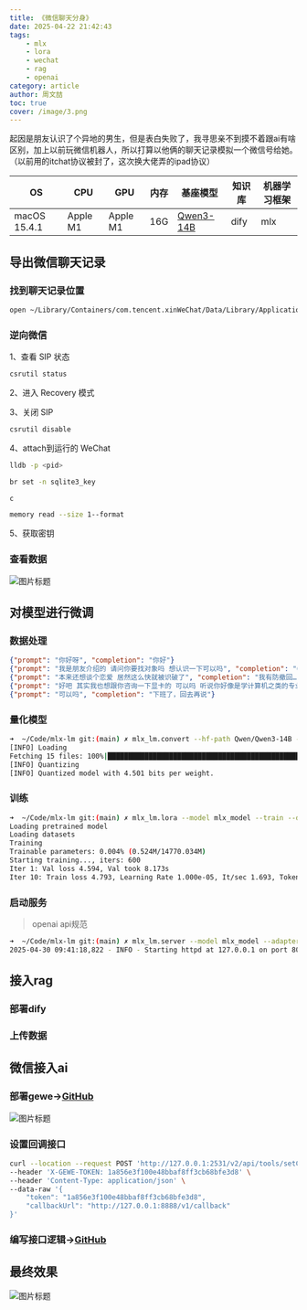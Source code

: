 ```yaml
---
title: 《微信聊天分身》
date: 2025-04-22 21:42:43
tags:
    - mlx
    - lora
    - wechat
    - rag
    - openai
category: article
author: 周文喆
toc: true
cover: /image/3.png
---
```



起因是朋友认识了个异地的男生，但是表白失败了，我寻思亲不到摸不着跟ai有啥区别，加上以前玩微信机器人，所以打算以他俩的聊天记录模拟一个微信号给她。
（以前用的itchat协议被封了，这次换大佬弄的ipad协议）
<!--more-->

|OS|CPU|GPU|内存|基座模型|知识库|机器学习框架|
|-|-|-|-|-|-|-|
|macOS 15.4.1|Apple M1|Apple M1|16G|[Qwen3-14B](https://huggingface.co/Qwen/Qwen3-14B)|dify |mlx|

## 导出微信聊天记录

### 找到聊天记录位置

```bash
open ~/Library/Containers/com.tencent.xinWeChat/Data/Library/Application\ Support/com.tencent.xinWeChat/2.0b4.0.9
```

### 逆向微信

1、查看 SIP 状态

```bash
csrutil status
```

2、进入 Recovery 模式

3、关闭 SIP

```bash
csrutil disable
```

4、attach到运行的 WeChat

```bash
lldb -p <pid>
```

```bash
br set -n sqlite3_key
```

```bash
c
```

```bash
memory read --size 1--format
```

5、获取密钥

### 查看数据

![图片标题](2.png)

## 对模型进行微调

### 数据处理

```json
{"prompt": "你好呀", "completion": "你好"}
{"prompt": "我是朋友介绍的 请问你要找对象吗 想认识一下可以吗", "completion": "6"}
{"prompt": "本来还想谈个恋爱 居然这么快就被识破了", "completion": "我有防撤回…"}
{"prompt": "好吧 其实我也想跟你咨询一下显卡的 可以吗 听说你好像是学计算机之类的专业", "completion": "我不是计算机的…"}
{"prompt": "可以吗", "completion": "下班了，回去再说"}
```

### 量化模型

```bash
➜  ~/Code/mlx-lm git:(main) ✗ mlx_lm.convert --hf-path Qwen/Qwen3-14B -q
[INFO] Loading
Fetching 15 files: 100%|██████████████████████████████████████████████████████████████████████████████████████████████████████████████████████████████████████████████████████| 15/15 [00:00<00:00, 28301.65it/s]
[INFO] Quantizing
[INFO] Quantized model with 4.501 bits per weight.
```

### 训练

```bash
➜  ~/Code/mlx-lm git:(main) ✗ mlx_lm.lora --model mlx_model --train --data chat --batch-size 1 --num-layers 4 
Loading pretrained model
Loading datasets
Training
Trainable parameters: 0.004% (0.524M/14770.034M)
Starting training..., iters: 600
Iter 1: Val loss 4.594, Val took 8.173s
Iter 10: Train loss 4.793, Learning Rate 1.000e-05, It/sec 1.693, Tokens/sec 31.829, Trained Tokens 188, Peak mem 8.422 GB
```

### 启动服务
>
> openai api规范

```bash
➜  ~/Code/mlx-lm git:(main) ✗ mlx_lm.server --model mlx_model --adapter-path adapters  --use-default-chat-template
2025-04-30 09:41:18,822 - INFO - Starting httpd at 127.0.0.1 on port 8080...
```

## 接入rag

### 部署dify

### 上传数据

## 微信接入ai

### 部署gewe→[GitHub](https://github.com/Vingurzhou/deploy/blob/main/docker-compose.yml#L119)

![图片标题](1.png)

### 设置回调接口

```bash
curl --location --request POST 'http://127.0.0.1:2531/v2/api/tools/setCallback' \
--header 'X-GEWE-TOKEN: 1a856e3f100e48bbaf8ff3cb68bfe3d8' \
--header 'Content-Type: application/json' \
--data-raw '{
    "token": "1a856e3f100e48bbaf8ff3cb68bfe3d8",
    "callbackUrl": "http://127.0.0.1:8888/v1/callback"
}'
```

### 编写接口逻辑→[GitHub](https://github.com/Vingurzhou/wechat-robot/blob/main/internal/logic/callbacklogic.go)

## 最终效果

![图片标题](3.png)
